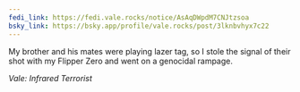 ```yaml
---
fedi_link: https://fedi.vale.rocks/notice/AsAqDWpdM7CNJtzsoa
bsky_link: https://bsky.app/profile/vale.rocks/post/3lknbvhyx7c22
---
```

My brother and his mates were playing lazer tag, so I stole the signal of their shot with my Flipper Zero and went on a genocidal rampage.

*Vale: Infrared Terrorist*
